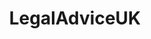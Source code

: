 ---
title: LegalAdviceUK
crosslinks:
- UKPersonalFinance
- policeuk
- Epilepsy
- TwoXChromosomes
- legaladvice
- IWantOut
- unitedkingdom
- islam
- videos
- relationships
- patreon
- headphones
- f
- cscareerquestions
- domesticviolence
- Buttcoin
- SuicideWatch
- EatCheapAndHealthy
- Scams
- ukpolitics
---